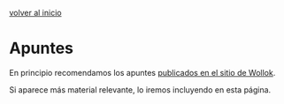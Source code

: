 [volver al inicio](./index.md)  

# Apuntes

En principio recomendamos los apuntes [publicados en el sitio de Wollok](http://www.wollok.org/documentacion/apuntes/).

Si aparece más material relevante, lo iremos incluyendo en esta página.